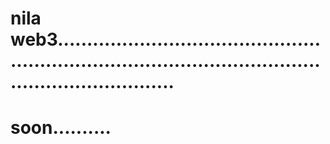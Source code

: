 # nila web3..............................................................................................................................
# soon..........

